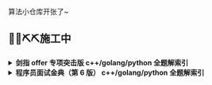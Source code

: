 算法小仓库开张了~

## **🧱🧱⛏️⛏️施工中**

<details>
<summary><strong> <a herf = ""> </a> 剑指 offer 专项突击版 c++/golang/python 全题解索引 </strong></summary>
<div>

</br>

> [剑指 offer 专项突击版题集](https://leetcode-cn.com/problem-list/e8X3pBZi/)

- [01 减法试除](https://leetcode-cn.com/problems/xoh6Oh/solution/jz2-001-fengwei2002-by-kycu-22ay/)
- [02 二进制加法](https://leetcode-cn.com/problems/JFETK5/solution/jz2-002-fengwei2002-by-kycu-l23h/)
- [03 数组中二进制 1 的个数](https://leetcode-cn.com/problems/w3tCBm/solution/jz2-03-fengwei2002-by-kycu-oa5q/)
- [04 只出现一次的数字 2](https://leetcode-cn.com/problems/WGki4K/solution/jz02-004-fengwei2002-by-konng0120-mhn5/)
- [05 单词长度的最大乘积](https://leetcode-cn.com/problems/aseY1I/solution/jz2-05-fengwei2002-by-kycu-1jti/)
- [06 排序数组中的两个数字之和](https://leetcode-cn.com/problems/kLl5u1/solution/jz2-06-fengwei2002-by-kycu-g6su/)
- [07 三数之和](https://leetcode-cn.com/problems/1fGaJU/solution/jz2-07-fengwei2002-by-kycu-5hrk/)
- [08 长度最小的和大于目标值的子数组](https://leetcode-cn.com/problems/2VG8Kg/solution/jz2-08-fengwei2002-by-kycu-6ygn/)
- [09 乘积小于 k 的子数组](https://leetcode-cn.com/problems/ZVAVXX/solution/jz2-09-fengwei2002-by-kycu-3mpf/)
- [10 和为 k 的子数组的个数](https://leetcode-cn.com/problems/QTMn0o/solution/jz2-10-fengwei2002-by-kycu-861p/)
- [11 寻找 01 数量相等的最长子数组](https://leetcode-cn.com/problems/A1NYOS/solution/jz2-11-fengwei2002-by-kycu-9l0a/)
- [12 寻找数组的中心](https://leetcode-cn.com/problems/tvdfij/solution/jz2-12-fengwei2002-by-kycu-hyu7/)
- [13 二维前缀和](https://leetcode-cn.com/problems/O4NDxx/solution/jz2-013-fengwei2002-by-konng0120-urf4/)
- [14 字符串中的变位词](https://leetcode-cn.com/problems/MPnaiL/solution/jz-014-fengwei2002-by-konng0120-iazc/)
- [15 字符串中的所有变位词](https://leetcode-cn.com/problems/VabMRr/solution/jz2-015-fengwei2002-by-konng0120-5gmy/)
- [16 不含重复字符的最长子字符串](https://leetcode-cn.com/problems/wtcaE1/solution/jz2-016-fengwei2002-by-konng0120-t28e/)
- [17 含有所有字符的最短字符串](https://leetcode-cn.com/problems/M1oyTv/solution/jz2-017-fengwei2002-by-konng0120-2l5l/)
- [18 有效回文串](https://leetcode-cn.com/problems/XltzEq/solution/jz2-018-fengwei2002-by-konng0120-ss0e/)
- [19 删除一个字符变为回文串](https://leetcode-cn.com/problems/RQku0D/solution/jz2-019-fengwei2002-by-konng0120-2bnk/)
- [20 回文子串的个数](https://leetcode-cn.com/problems/a7VOhD/solution/jz2-020-fengwei2002-by-konng0120-74d5/)
- [21 删除链表的倒数第 n 个节点](https://leetcode-cn.com/problems/SLwz0R/solution/jz2-021-fengwei2002-by-konng0120-vsm4/)
- [22 寻找链表的入口](https://leetcode-cn.com/problems/c32eOV/solution/jz2-022-fengwei2002-by-konng0120-3x03/)
- [23 两个链表的第一个重合节点](https://leetcode-cn.com/problems/3u1WK4/solution/jz2-023-fengwei2002-by-konng0120-e75w/)
- [24 翻转链表](https://leetcode-cn.com/problems/UHnkqh/solution/jz2-024-fengwei2002-by-konng0120-49yi/)
- [25 链表两数之和，尽量不修改链表](https://leetcode-cn.com/problems/lMSNwu/solution/jz02-025-fengwei2002-by-konng0120-jeso/)
- [26 重排链表](https://leetcode-cn.com/problems/LGjMqU/solution/jz2-026-fengwei2002-by-konng0120-u0vo/)
- [27 回文链表](https://leetcode-cn.com/problems/aMhZSa/solution/jz2-027-fengwei2002-by-konng0120-pka3/)
- [28 扁平化多级双向链表](https://leetcode-cn.com/problems/Qv1Da2/solution/jz2-028-fengwei2002-by-konng0120-uf3q/)
- [29 排序的循环链表插入值](https://leetcode-cn.com/problems/4ueAj6/solution/jz2-029-fengwei2002-by-konng0120-14xn/)
- [30 插入，删除，随机访问 O(1) 的容器](https://leetcode-cn.com/problems/FortPu/solution/jz2-030-fengwei2002-by-konng0120-ks38/)
- [31 LRUCache](https://leetcode-cn.com/problems/OrIXps/solution/jz2-031-fengwei2002-by-konng0120-2qpx/)
- [32 有效变位词](https://leetcode-cn.com/problems/dKk3P7/solution/jz2-032-fengwei2002-by-konng0120-6p0k/)
- [33 变位词组](https://leetcode-cn.com/problems/sfvd7V/solution/jz02-033-fengwei2002-by-konng0120-oz4y/)
- [34 外星语言是否排序](https://leetcode-cn.com/problems/lwyVBB/solution/jz2-034-fengwei2002-by-konng0120-tzci/)
- [35 相邻时间](https://leetcode-cn.com/problems/569nqc/solution/jz2-035-fengwei2002-by-konng0120-4b5l/)
- [36 逆波兰表达式](https://leetcode-cn.com/problems/8Zf90G/solution/jz2-036-fengwei2002-by-konng0120-o6st/)
- [37 小行星碰撞](https://leetcode-cn.com/problems/XagZNi/solution/jz2-037-fengwei2002-by-konng0120-gefg/)
- [38 每日温度](https://leetcode-cn.com/problems/iIQa4I/solution/jz2-038-fengwei2002-by-konng0120-49zi/)
- [39 直方图中的最大矩形](https://leetcode-cn.com/problems/0ynMMM/solution/jz2-039-fengwei2002-by-konng0120-lnfp/)
- [40 矩阵中的最大矩形](https://leetcode-cn.com/problems/PLYXKQ/solution/jz2-040-fengwei2002-by-konng0120-f9ue/)
- [41 滑动窗口的平均值](https://leetcode-cn.com/problems/qIsx9U/solution/jz2-041-fengwei2002-by-konng0120-4jxa/)
- [42 最近的请求次数](https://leetcode-cn.com/problems/H8086Q/solution/jz2-042-fengwei2002-by-konng0120-jjsz/)
- [43 往完全二叉树添加节点](https://leetcode-cn.com/problems/NaqhDT/solution/jz2-043-fengwei2002-by-konng0120-t78e/)
- [44 二叉树每层的最大值](https://leetcode-cn.com/problems/hPov7L/solution/jz2-044-fengwei2002-by-konng0120-d2h6/)
- [45 二叉树最底层最左侧的值](https://leetcode-cn.com/problems/LwUNpT/solution/jz2-045-fengwei2002-by-konng0120-oszv/) 
- [46 二叉树的右侧视图](https://leetcode-cn.com/problems/WNC0Lk/solution/jz2-046-fengwei2002-by-konng0120-iyvo/)
- [47 二叉树剪枝](https://leetcode-cn.com/problems/pOCWxh/solution/jz2-047-fengwei2002-by-konng0120-keuh/)
- [48 二叉树序列化与反序列化](https://leetcode-cn.com/problems/h54YBf/solution/jz2-048-fengwei2002-by-konng0120-f1hh/)
- [49 从根节点到叶节点的路径数字之和](https://leetcode-cn.com/problems/3Etpl5/solution/jz2-049-fengwei2002-by-konng0120-btp0/)
- [50 向下的节点路径之和](https://leetcode-cn.com/problems/6eUYwP/solution/jz2-050-fengwei2002-by-konng0120-lyv1/)
- [51 节点之和的最大路径](https://leetcode-cn.com/problems/jC7MId/solution/jz2-051-fengwei2002-by-konng0120-08oz/)
- [52 展平二叉搜索树](https://leetcode-cn.com/problems/NYBBNL/solution/by-konng0120-x91o/)
- [53 二叉搜索树中的中序后继](https://leetcode-cn.com/problems/P5rCT8/solution/by-konng0120-r6qt/)
- [54 所有大于等于节点的值之和](https://leetcode-cn.com/problems/w6cpku/solution/by-konng0120-0hxu/)
- [55 二叉搜索树迭代器](https://leetcode-cn.com/problems/kTOapQ/solution/by-konng0120-1jk1/)
- [56 BST 中的两数之和](https://leetcode-cn.com/problems/opLdQZ/solution/by-konng0120-4n5g/)
- gp rbtree [57 ](https://leetcode-cn.com/problems/7WqeDu/solution/by-konng0120-0je8/)
- gp rbtree [58 日程表](https://leetcode-cn.com/problems/fi9suh/solution/by-konng0120-oy6r/)
- [59 数据流中的第 k 大元素](https://leetcode-cn.com/problems/jBjn9C/solution/by-konng0120-jib9/)
- [60 出现频率最高的 k 个数字 要求 O(n) 复杂度](https://leetcode-cn.com/problems/g5c51o/solution/by-konng0120-27vd/)
- gp heap [61 和最小的 k 个数对](https://leetcode-cn.com/problems/qn8gGX/solution/by-konng0120-z9zi/)
- gp 析构函数 [62 实现 trie](https://leetcode-cn.com/problems/QC3q1f/solution/by-konng0120-4w4y/)
- [63 替换单词]() 
- [64 神奇的字典]() 
- [65 最短的字符编码](https://leetcode-cn.com/problems/iSwD2y/solution/by-konng0120-bin2/)
- [66 单词之和](https://leetcode-cn.com/problems/z1R5dt/solution/by-konng0120-fsha/)
- [67 最大异或和](https://leetcode-cn.com/problems/ms70jA/solution/by-konng0120-056h/)
- [68 查找插入位置](https://leetcode-cn.com/problems/N6YdxV/solution/by-konng0120-9vj7/)
- [69 山峰的顶点](https://leetcode-cn.com/problems/B1IidL/solution/by-konng0120-wdxo/)
- [70 排序数组中只出现一次的数字](https://leetcode-cn.com/problems/skFtm2/solution/by-konng0120-nbs4/)
- [71 按权重生成随机数](https://leetcode-cn.com/problems/cuyjEf/solution/by-konng0120-4br3/)
- [72 实现 sqrt 函数](https://leetcode-cn.com/problems/jJ0w9p/solution/by-konng0120-foyd/)
- [73 爱吃香蕉的柯柯](https://leetcode-cn.com/problems/nZZqjQ/solution/by-konng0120-9b1q/)
- [74 合并区间](https://leetcode-cn.com/problems/SsGoHC/solution/by-konng0120-1ew9/)
- [75 数组相对排序](https://leetcode-cn.com/problems/0H97ZC/solution/by-konng0120-3mwd/)
- [76 数组中的第 k 大的数字](https://leetcode-cn.com/problems/xx4gT2/solution/by-konng0120-vz56/)
- [77 链表排序](https://leetcode-cn.com/problems/7WHec2/solution/by-konng0120-tjoy/)
- [78 合并排序链表](https://leetcode-cn.com/problems/vvXgSW/solution/by-konng0120-iw2a/)
- [79 所有子集](https://leetcode-cn.com/problems/TVdhkn/solution/jz2-7-by-kycu-viw9/)
- [80 含有 k 个元素的组合](https://leetcode-cn.com/problems/uUsW3B/solution/by-konng0120-mgcs/)
- [81 允许重复选择元素的组合](https://leetcode-cn.com/problems/Ygoe9J/solution/by-konng0120-jjm5/)
- [82 含有重复元素集合的组合](https://leetcode-cn.com/problems/4sjJUc/solution/by-konng0120-bdje/)
- [83 没有重复元素集合的全排列](https://leetcode-cn.com/problems/VvJkup/solution/by-konng0120-ur87/)
- [84 含有重复元素集合的全排列](https://leetcode-cn.com/problems/7p8L0Z/solution/by-konng0120-ihdc/)
- [85 生成匹配的括号](https://leetcode-cn.com/problems/IDBivT/solution/by-konng0120-cm8n/)
- [86 分割回文子字符串](https://leetcode-cn.com/problems/M99OJA/solution/by-konng0120-y3ul/)
- [87 复原 IP](https://leetcode-cn.com/problems/0on3uN/solution/by-konng0120-b847/)
- [88 爬楼梯的最少成本](https://leetcode-cn.com/problems/GzCJIP/solution/by-konng0120-at57/)
- [89 房屋偷盗](https://leetcode-cn.com/problems/Gu0c2T/solution/by-konng0120-g9hd/)
- [90 环形房屋偷盗](https://leetcode-cn.com/problems/PzWKhm/solution/by-konng0120-x73e/)
- [91 粉刷房子](https://leetcode-cn.com/problems/JEj789/solution/by-konng0120-qnai/)
- [92 翻转字符](https://leetcode-cn.com/problems/cyJERH/solution/by-konng0120-ug41/)
- [93 最长斐波那契数列](https://leetcode-cn.com/problems/Q91FMA/solution/by-konng0120-7o1h/)
- [94 最少回文分割](https://leetcode-cn.com/problems/omKAoA/solution/by-konng0120-91n3/)
- [95 最长公共子序列](https://leetcode-cn.com/problems/qJnOS7/solution/by-konng0120-l0ez/)
- [96 字符串交织](https://leetcode-cn.com/problems/IY6buf/solution/by-konng0120-3l2j/)
- [97 子序列的数目](https://leetcode-cn.com/problems/21dk04/solution/by-konng0120-sg5c/)
- [98 路径的数目](https://leetcode-cn.com/problems/2AoeFn/solution/by-konng0120-9r17/)
- [99 最小路径之和](https://leetcode-cn.com/problems/0i0mDW/solution/jz2-099-fengwei2002-by-konng0120-pra0/)
- [100 三角形中最小路径之和](https://leetcode-cn.com/problems/IlPe0q/solution/by-konng0120-obhf/)
- [101 分割等和子集](https://leetcode-cn.com/problems/NUPfPr/solution/by-konng0120-p7jw/)
- [102 加减的目标值](https://leetcode-cn.com/problems/YaVDxD/solution/by-konng0120-xlcc/)
- [103 最少的硬币数目](https://leetcode-cn.com/problems/gaM7Ch/solution/by-konng0120-zl07/)
- [104 排列的数目](https://leetcode-cn.com/problems/D0F0SV/solution/by-konng0120-rdeg/)
- [105 岛屿的最大面积](https://leetcode-cn.com/problems/ZL6zAn/solution/by-konng0120-r4o6/)
- [106 二分图]()
- [107 矩阵中的距离](https://leetcode-cn.com/problems/2bCMpM/solution/by-konng0120-msj3/)
- [108 单词演变]()
- [109 开密码锁]()
- [110 所有路径]()
- [111 计算除法]()
- [112 最长递增路径]()
- [113 课程顺序]()
- [114 外星文字典]()
- [115 重建序列]()
- [116 省份数量]()
- [117 相似的字符串]()
- [118 多余的边]()
- [119 最长连续序列]()



</div>
</details>



<details>
<summary><strong> 程序员面试金典（第 6 版） c++/golang/python 全题解索引 </strong></summary>
<div>

> [程序员面试金典（第 6 版）题集](https://leetcode-cn.com/problem-list/xb9lfcwi/)

- [面试题 01.01. 判定字符是否唯一]()

</div>
</details>



